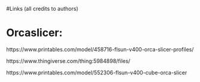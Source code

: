 #Links (all credits to authors)
<h1>Orcaslicer:</h1> <p></p> 
https://www.printables.com/model/458716-flsun-v400-orca-slicer-profiles/ <p></p>
https://www.thingiverse.com/thing:5984898/files/ <p></p>
https://www.printables.com/model/552306-flsun-v400-cube-orca-slicer <p></p>
